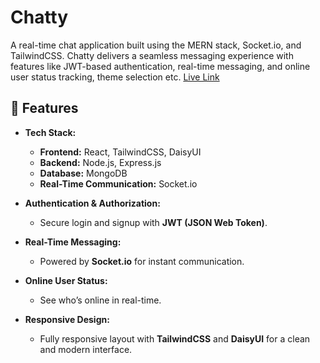 # Chatty
A real-time chat application built using the MERN stack, Socket.io, and TailwindCSS. Chatty delivers a seamless messaging experience with features like JWT-based authentication, real-time messaging, and online user status tracking, theme selection etc. [Live Link](https://chatty-zyee.onrender.com/)

## 🌟 Features  
- **Tech Stack:**  
  - **Frontend:** React, TailwindCSS, DaisyUI  
  - **Backend:** Node.js, Express.js  
  - **Database:** MongoDB  
  - **Real-Time Communication:** Socket.io  

- **Authentication & Authorization:**  
  - Secure login and signup with **JWT (JSON Web Token)**.

- **Real-Time Messaging:**  
  - Powered by **Socket.io** for instant communication.  

- **Online User Status:**  
  - See who’s online in real-time.  

- **Responsive Design:**  
  - Fully responsive layout with **TailwindCSS** and **DaisyUI** for a clean and modern interface.  
